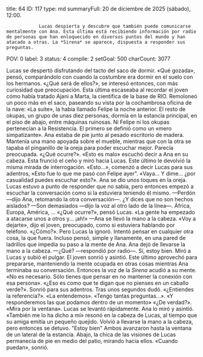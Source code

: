 title:          64
ID:             117
type:           md
summaryFull:    20 de diciembre de 2025 (sábado), 12:00.
                
                Lucas despierta y descubre que también puede comunicarse mentalmente con Ana. Esta última está recibiendo información por radio de personas que han enloquecido en diversos puntos del mundo y han atacado a otras. La *Sirena* se aparece, dispuesta a responder sus preguntas.
POV:            0
label:          3
status:         4
compile:        2
setGoal:        500
charCount:      3077


Lucas se despertó disfrutando del tacto del saco de dormir. «Qué gozada», pensó, comparándolo con cuando la costumbre era dormir en el suelo con los hermanos.
«¿Qué será de ellos?», se interesó entonces, con más curiosidad que preocupación. Esta última escaseaba al recordar el joven cómo había tratado Ajani a Marta, la científica de la base de RIO.
Remoloneó un poco más en el saco, paseando su vista por la cochambrosa oficina de la nave: «La suite», la había llamado Felipe la noche anterior. El resto de okupas, un grupo de unas diez personas, dormía en la estancia principal, en el piso de abajo, entre máquinas ruinosas.
Ni Felipe ni los okupas pertenecían a la Resistencia. El primero se definió como un «mero simpatizante».
Ana estaba de pie junto al pesado escritorio de madera. Mantenía una mano apoyada sobre el mueble, mientras que con la otra se tapaba el pinganillo de la oreja para poder escuchar mejor.
Parecía preocupada.
«¿Qué ocurre?».
«Esto es malo» escuchó decir a Ana en su cabeza. Esta frunció el ceño y miró hacia Lucas. Este último le devolvió la misma mirada de interrogación.
«Esto...», comenzó a decir Lucas para sus adentros, «Esto fue lo que me pasó con Felipe ayer".
«Vaya... Y dime... ¿por casualidad puedes escuchar esto?».
Ana se dio unos toques en la oreja. Lucas estuvo a punto de responder que no sabía, pero entonces empezó a escuchar la conversación como si la estuviera teniendo él mismo.
—Perdón —dijo Ana, retomando la otra conversación—. ¿Y dices que no son hechos aislados?
—Son demasiados —dijo la voz al otro lado de la línea—. África, Europa, América, ...
«¿Qué ocurre?», pensó Lucas.
«La gente ha empezado a atacarse unos a otros y... ¡ah!» —Ana se llevó la mano a la cabeza.
«Voy a dejarte», dijo el joven, preocupado, como si estuviera hablando por teléfono.
«¿Cómo?».
Pero Lucas la ignoró. Intentó pensar en cualquier otra cosa, la que fuera. Incluso pensó, simple y llanamente, en una pared de ladrillos que impedía su paso a la mente de Ana.
Ana dejó de llevarse la mano a la cabeza.
—¿Qué? —respondió por radio—. Sí, estoy bien.
Miró a Lucas y subió el pulgar. El joven sonrió y asintió.
Este último aprovechó para prepararse, manteniendo la mente ocupada en otras cosas mientras Ana terminaba su conversación.
Entonces la voz de la *Sirena* acudió a su mente.
«No es necesario. Sólo tienes que pensar en no mantener la conexión con esa persona».
«¿Eso es como que te digan que no pienses en un caballo verde?».
Sonrió para sus adentros. Tras unos segundos dudó.
«¿Entiendes la referencia?».
«La entendemos».
«Tengo tantas preguntas...».
«Y responderemos las que podamos dentro de un momento»
«¿De verdad?».
«Mira por la ventana».
Lucas se levantó rápidamente. Ana lo miró y asintió.
«También me lo ha dicho a mí» resonó en la cabeza de Lucas, al tiempo que su amiga emitía un pequeño quejido. Volvió a llevarse la mano a la cabeza, pero entonces se detuvo. "Estoy bien"
Ambos avanzaron hasta la ventana de un lateral de la estancia.
Abajo, la chica de las visiones de Lucas permanecía de pie en medio del patio, mirando hacia ellos.
«Cuando puedan», sonrió.